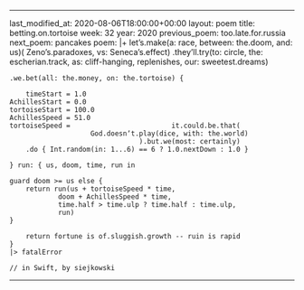 ---

last_modified_at: 2020-08-06T18:00:00+00:00
layout: poem
title: betting.on.tortoise
week: 32
year: 2020
previous_poem: too.late.for.russia
next_poem: pancakes
poem: |+
    letʼs.make(a: race, between: the.doom, and: us)(
    Zenoʼs.paradoxes, vs: Senecaʼs.effect)
    .theyʼll.try(to: circle,  the: escherian.track,
    as: cliff-hanging, replenishes, our: sweetest.dreams)
    
    .we.bet(all: the.money, on: the.tortoise) {
        
        timeStart = 1.0
    AchillesStart = 0.0
    tortoiseStart = 100.0
    AchillesSpeed = 51.0
    tortoiseSpeed =                         it.could.be.that(
                        God.doesnʼt.play(dice, with: the.world)
                                    ).but.we(most: certainly)
        .do { Int.random(in: 1...6) == 6 ? 1.0.nextDown : 1.0 }

    } run: { us, doom, time, run in
    
    guard doom >= us else {
        return run(us + tortoiseSpeed * time,
                doom + AchillesSpeed * time,
                time.half > time.ulp ? time.half : time.ulp,
                run)
    }
    
        return fortune is of.sluggish.growth -- ruin is rapid
    }
    |> fatalError

    // in Swift, by siejkowski  


---